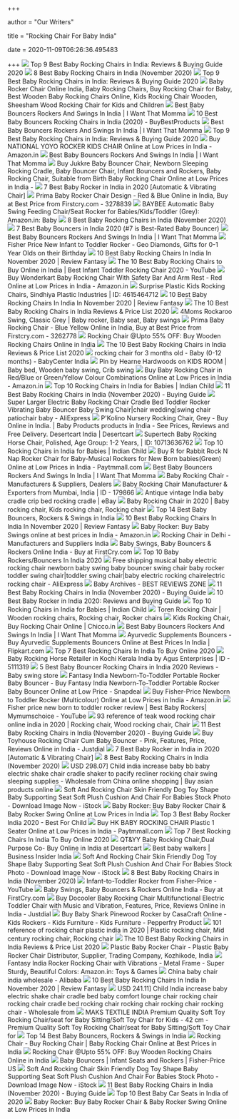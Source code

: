 +++
        
author = "Our Writers"
        
title = "Rocking Chair For Baby India"
        
date = 2020-11-09T06:26:36.495483
        
+++
[ ![](https://homezene.com/wp-content/uploads/2017/11/Fisher-Price-Rocker.png)](https://homezene.com/wp-content/uploads/2017/11/Fisher-Price-Rocker.png) Top 9 Best Baby Rocking Chairs in India: Reviews & Buying Guide 2020
[ ![](https://www.reviews.in/wp-content/uploads/baby-rocking-chair.png)](https://www.reviews.in/wp-content/uploads/baby-rocking-chair.png) 8 Best Baby Rocking Chairs in India (November 2020)
[ ![](https://homezene.com/wp-content/uploads/2017/11/Toyshine-Newborn-to-Toddler-Vibrating-Rocker-Chair-e1556793838566-1280x720.png)](https://homezene.com/wp-content/uploads/2017/11/Toyshine-Newborn-to-Toddler-Vibrating-Rocker-Chair-e1556793838566-1280x720.png) Top 9 Best Baby Rocking Chairs in India: Reviews & Buying Guide 2020
[ ![](https://www.riseonly.com/product_image/rise-only-wooden-kids-rocking-chair2227.jpg)](https://www.riseonly.com/product_image/rise-only-wooden-kids-rocking-chair2227.jpg) Baby Rocker Chair Online India, Baby Rocking Chairs, Buy Rocking Chair for  Baby, Best Wooden Baby Rocking Chairs Online, Kids Rocking Chair Wooden,  Sheesham Wood Rocking Chair for Kids and Children
[ ![](https://iwantthatmomma.com/wp-content/uploads/2017/04/CBV74-take-along-swing-and-seat-basic-national-woodland-d-2.jpg)](https://iwantthatmomma.com/wp-content/uploads/2017/04/CBV74-take-along-swing-and-seat-basic-national-woodland-d-2.jpg) Best Baby Bouncers Rockers And Swings In India | I Want That Momma
[ ![](https://www.buybestproducts.in/wp-content/uploads/2019/10/01-fisher-price-infant-toddler-rocker-294x300.jpg)](https://www.buybestproducts.in/wp-content/uploads/2019/10/01-fisher-price-infant-toddler-rocker-294x300.jpg) 10 Best Baby Bouncers Rocking Chairs in India (2020) - BuyBestProducts
[ ![](https://iwantthatmomma.com/wp-content/uploads/2017/04/bouncers-and-rockers-fb-720x410.jpg)](https://iwantthatmomma.com/wp-content/uploads/2017/04/bouncers-and-rockers-fb-720x410.jpg) Best Baby Bouncers Rockers And Swings In India | I Want That Momma
[ ![](https://homezene.com/wp-content/uploads/2017/11/Cushioned-Back-and-Seat-Kids-Teak-Wood-Rocking-Chair.png)](https://homezene.com/wp-content/uploads/2017/11/Cushioned-Back-and-Seat-Kids-Teak-Wood-Rocking-Chair.png) Top 9 Best Baby Rocking Chairs in India: Reviews & Buying Guide 2020
[ ![](https://images-na.ssl-images-amazon.com/images/I/51MvWUh4EwL.jpg)](https://images-na.ssl-images-amazon.com/images/I/51MvWUh4EwL.jpg) Buy NATIONAL YOYO ROCKER KIDS CHAIR Online at Low Prices in India -  Amazon.in
[ ![](https://iwantthatmomma.com/wp-content/uploads/2017/04/fischer-price-newborn-to-toddler-rocker.jpg)](https://iwantthatmomma.com/wp-content/uploads/2017/04/fischer-price-newborn-to-toddler-rocker.jpg) Best Baby Bouncers Rockers And Swings In India | I Want That Momma
[ ![](https://images-na.ssl-images-amazon.com/images/I/41hV7hrsRpL.jpg)](https://images-na.ssl-images-amazon.com/images/I/41hV7hrsRpL.jpg) Buy Jukkre Baby Bouncer Chair, Newborn Sleeping Rocking Cradle, Baby  Bouncer Chair, Infant Bouncers and Rockers, Baby Rocking Chair, Suitable  from Birth Baby Rocking Chair Online at Low Prices in India -
[ ![](https://thebabycart.in/wp-content/uploads/2020/01/Best-Baby-Rockers-in-India-1200x900.jpg)](https://thebabycart.in/wp-content/uploads/2020/01/Best-Baby-Rockers-in-India-1200x900.jpg) 7 Best Baby Rocker in India in 2020 [Automatic & Vibrating Chair]
[ ![](https://cdn.fcglcdn.com/brainbees/images/products/438x531/3278839a.jpg)](https://cdn.fcglcdn.com/brainbees/images/products/438x531/3278839a.jpg) Prima Baby Rocker Chair Design - Red & Blue Online in India, Buy at Best  Price from Firstcry.com - 3278839
[ ![](https://images-na.ssl-images-amazon.com/images/I/81rE4lD8QhL._SX466_.jpg)](https://images-na.ssl-images-amazon.com/images/I/81rE4lD8QhL._SX466_.jpg) BAYBEE Automatic Baby Swing Feeding Chair/Seat Rocker for Babies/Kids/Toddler  (Grey): Amazon.in: Baby
[ ![](https://www.reviews.in/wp-content/uploads/Aashi.jpg)](https://www.reviews.in/wp-content/uploads/Aashi.jpg) 8 Best Baby Rocking Chairs in India (November 2020)
[ ![](https://thebabycart.in/wp-content/uploads/2020/01/Baby-Bucket-Newborn-to-Toddler-Rocker-Cum-Reclining-Chair-best-baby-bouncer-and-rocker-in-india-scaled.jpg)](https://thebabycart.in/wp-content/uploads/2020/01/Baby-Bucket-Newborn-to-Toddler-Rocker-Cum-Reclining-Chair-best-baby-bouncer-and-rocker-in-india-scaled.jpg) 7 Best Baby Bouncers in India 2020 (#7 is Best-Rated Baby Bouncer)
[ ![](https://iwantthatmomma.com/wp-content/uploads/2017/04/Fisher-Price-My-Little-Snugapuppy.jpg)](https://iwantthatmomma.com/wp-content/uploads/2017/04/Fisher-Price-My-Little-Snugapuppy.jpg) Best Baby Bouncers Rockers And Swings In India | I Want That Momma
[ ![](https://img.giftstoindia24x7.com/ASP_Img/GTI417997.jpg)](https://img.giftstoindia24x7.com/ASP_Img/GTI417997.jpg) Fisher Price New Infant to Toddler Rocker - Geo Diamonds, Gifts for 0-1  Year Olds on their Birthday
[ ![](https://www.reviewfantasy.com/wp-content/uploads/2017/12/ICW-Newborn-to-Toddler-Portable-Rocker-Bouncer-Chair-Easy-to-Take-Along.jpg)](https://www.reviewfantasy.com/wp-content/uploads/2017/12/ICW-Newborn-to-Toddler-Portable-Rocker-Bouncer-Chair-Easy-to-Take-Along.jpg) 10 Best Baby Rocking Chairs In India In November 2020 | Review Fantasy
[ ![](https://i.ytimg.com/vi/xgLLIfRxfTI/hqdefault.jpg)](https://i.ytimg.com/vi/xgLLIfRxfTI/hqdefault.jpg) The 10 Best Baby Rocking Chairs to Buy Online in India | Best Infant  Toddler Rocking Chair 2020 - YouTube
[ ![](https://images-na.ssl-images-amazon.com/images/I/71lU2JI5xzL._SX466_.jpg)](https://images-na.ssl-images-amazon.com/images/I/71lU2JI5xzL._SX466_.jpg) Buy Wonderkart Baby Rocking Chair With Safety Bar And Arm Rest - Red Online  at Low Prices in India - Amazon.in
[ ![](https://3.imimg.com/data3/OO/KH/MY-2724059/kids-rocking-chairs-500x500.jpg)](https://3.imimg.com/data3/OO/KH/MY-2724059/kids-rocking-chairs-500x500.jpg) Surprise Plastic Kids Rocking Chairs, Sindhiya Plastic Industries | ID:  4615464712
[ ![](https://reviewfantasy.com/wp-content/uploads/2018/12/10-Best-Baby-Rocking-Chairs-in-India-February-2020-scaled.jpg)](https://reviewfantasy.com/wp-content/uploads/2018/12/10-Best-Baby-Rocking-Chairs-in-India-February-2020-scaled.jpg) 10 Best Baby Rocking Chairs In India In November 2020 | Review Fantasy
[ ![](https://www.himantra.com/wp-content/uploads/2018/01/Baby-Rocking-Chairs.png)](https://www.himantra.com/wp-content/uploads/2018/01/Baby-Rocking-Chairs.png) The 10 Best Baby Rocking Chairs in India Reviews & Price List 2020
[ ![](https://i.pinimg.com/originals/73/29/73/732973041ffc88a3417db759f5ff2be9.jpg)](https://i.pinimg.com/originals/73/29/73/732973041ffc88a3417db759f5ff2be9.jpg) 4Moms Rockaroo Swing, Classic Grey | Baby rocker, Baby seat, Baby swings
[ ![](https://cdn.fcglcdn.com/brainbees/images/products/438x531/3262778a.jpg)](https://cdn.fcglcdn.com/brainbees/images/products/438x531/3262778a.jpg) Prima Baby Rocking Chair - Blue Yellow Online in India, Buy at Best Price  from Firstcry.com - 3262778
[ ![](https://images.woodenstreet.de/image/cache/data%2Frocking-chairs%2Fsilvio-rocking-chair-revised%2Fhoney%2Ffront-408x408.jpg)](https://images.woodenstreet.de/image/cache/data%2Frocking-chairs%2Fsilvio-rocking-chair-revised%2Fhoney%2Ffront-408x408.jpg) Rocking Chair @Upto 55% OFF: Buy Wooden Rocking Chairs Online in India
[ ![](https://www.himantra.com//wp-content/uploads/2018/01/Baybee-MyPlay-Newborn-To-Toddler-Portable-Rocker-Chair.jpg)](https://www.himantra.com//wp-content/uploads/2018/01/Baybee-MyPlay-Newborn-To-Toddler-Portable-Rocker-Chair.jpg) The 10 Best Baby Rocking Chairs in India Reviews & Price List 2020
[ ![](https://imageserve.babycenter.com/13/000/360/HulUsSWdzX1EP0w2CSxlYvZrH5H4QWEj_med.jpg)](https://imageserve.babycenter.com/13/000/360/HulUsSWdzX1EP0w2CSxlYvZrH5H4QWEj_med.jpg) rocking chair for 3 months old - Baby (0-12 months) - BabyCenter India
[ ![](https://i.pinimg.com/originals/13/6e/d3/136ed3be65a290ae65dfed887c3a7dd2.jpg)](https://i.pinimg.com/originals/13/6e/d3/136ed3be65a290ae65dfed887c3a7dd2.jpg) Pin by Hearne Hardwoods on KIDS ROOM | Baby bed, Wooden baby swing, Crib  swing
[ ![](https://images-na.ssl-images-amazon.com/images/I/41AbcZb0sDL.jpg)](https://images-na.ssl-images-amazon.com/images/I/41AbcZb0sDL.jpg) Buy Baby Rocking Chair in Red/Blue or Green/Yellow Colour Combinations  Online at Low Prices in India - Amazon.in
[ ![](https://indianchild.com/wp-content/uploads/R-for-Rabbit-Rock-Rocker-Chair-for-Baby-with-Music-1.jpg)](https://indianchild.com/wp-content/uploads/R-for-Rabbit-Rock-Rocker-Chair-for-Baby-with-Music-1.jpg) Top 10 Rocking Chairs in India for Babies | Indian Child
[ ![](https://www.bachaobijli.in/wp-content/uploads/2020/09/Top-baby-rocking-chair-in-india.jpg)](https://www.bachaobijli.in/wp-content/uploads/2020/09/Top-baby-rocking-chair-in-india.jpg) 11 Best Baby Rocking Chairs in India (November 2020) - Buying Guide
[ ![](https://ae01.alicdn.com/kf/HTB1bcCFLFXXXXawXXXXq6xXFXXXH/Super-Larger-Electric-Baby-Rocking-Chair-Cradle-Bed-Toddler-Rocker-Vibrating-Baby-Bouncer-Baby-Swing-Chair.jpg)](https://ae01.alicdn.com/kf/HTB1bcCFLFXXXXawXXXXq6xXFXXXH/Super-Larger-Electric-Baby-Rocking-Chair-Cradle-Bed-Toddler-Rocker-Vibrating-Baby-Bouncer-Baby-Swing-Chair.jpg) Super Larger Electric Baby Rocking Chair Cradle Bed Toddler Rocker  Vibrating Baby Bouncer Baby Swing Chair|chair wedding|swing chair  patiochair baby - AliExpress
[ ![](https://images-na.ssl-images-amazon.com/images/I/51u5G5lgzxL.jpg)](https://images-na.ssl-images-amazon.com/images/I/51u5G5lgzxL.jpg) P'Kolino Nursery Rocking Chair, Grey - Buy Online in India. | Baby Products  products in India - See Prices, Reviews and Free Delivery. Desertcart India  | Desertcart
[ ![](https://4.imimg.com/data4/AV/EF/MY-5815022/baby-rocking-horse-chair-500x500.jpg)](https://4.imimg.com/data4/AV/EF/MY-5815022/baby-rocking-horse-chair-500x500.jpg) Supertech Baby Rocking Horse Chair, Polished, Age Group: 1-2 Years, | ID:  10713636762
[ ![](https://indianchild.com/wp-content/uploads/Baby-Bucket-Newborn-to-Toddler-Rocker-Cum-Reclining-Chair-1.jpg)](https://indianchild.com/wp-content/uploads/Baby-Bucket-Newborn-to-Toddler-Rocker-Cum-Reclining-Chair-1.jpg) Top 10 Rocking Chairs in India for Babies | Indian Child
[ ![](https://assetscdn1.paytm.com/images/catalog/product/K/KI/KIDR-FOR-RABBITR-FO239788409A457/1578724186022_0..jpg?imwidth=320&impolicy=hq)](https://assetscdn1.paytm.com/images/catalog/product/K/KI/KIDR-FOR-RABBITR-FO239788409A457/1578724186022_0..jpg?imwidth=320&impolicy=hq) Buy R for Rabbit Rock N Nap Rocker Chair for Baby-Musical Rockers for New  Born babies(Green) Online at Low Prices in India - Paytmmall.com
[ ![](https://iwantthatmomma.com/wp-content/uploads/2017/04/fischer-price-infant-to-toddler-geo-diamond-rocker.jpg)](https://iwantthatmomma.com/wp-content/uploads/2017/04/fischer-price-infant-to-toddler-geo-diamond-rocker.jpg) Best Baby Bouncers Rockers And Swings In India | I Want That Momma
[ ![](https://cpimg.tistatic.com/06235762/b/4/Rocking-Chair.jpg)](https://cpimg.tistatic.com/06235762/b/4/Rocking-Chair.jpg) Baby Rocking Chair - Manufacturers & Suppliers, Dealers
[ ![](https://img2.exportersindia.com/product_images/bc-full/dir_2/34864/baby-rocking-chair-179866.jpg)](https://img2.exportersindia.com/product_images/bc-full/dir_2/34864/baby-rocking-chair-179866.jpg) Baby Rocking Chair Manufacturer & Exporters from Mumbai, India | ID - 179866
[ ![](https://i.ebayimg.com/images/g/vwMAAOSw8Q5dq6SE/s-l300.jpg)](https://i.ebayimg.com/images/g/vwMAAOSw8Q5dq6SE/s-l300.jpg) Antique vintage India baby cradle crip bed rocking cradle | eBay
[ ![](https://i.pinimg.com/originals/ab/8f/b2/ab8fb284e87b728ea28e0eb38903d5c8.jpg)](https://i.pinimg.com/originals/ab/8f/b2/ab8fb284e87b728ea28e0eb38903d5c8.jpg) Baby Rocking Chair in 2020 | Baby rocking chair, Kids rocking chair, Rocking  chair
[ ![](https://ccrhindia.org/wp-content/uploads/Baby-Bucket-Newborn-3-in-1-Toddler-Rocker-Cum-Reclining-Chair.jpg)](https://ccrhindia.org/wp-content/uploads/Baby-Bucket-Newborn-3-in-1-Toddler-Rocker-Cum-Reclining-Chair.jpg) Top 14 Best Baby Bouncers, Rockers & Swings in India
[ ![](https://www.reviewfantasy.com/wp-content/uploads/2017/12/Baby-Royal-Rocker-with-Reclining-bed-1.jpg)](https://www.reviewfantasy.com/wp-content/uploads/2017/12/Baby-Royal-Rocker-with-Reclining-bed-1.jpg) 10 Best Baby Rocking Chairs In India In November 2020 | Review Fantasy
[ ![](https://m.media-amazon.com/images/I/51tBgAunjtL._AC._SR360,460.jpg)](https://m.media-amazon.com/images/I/51tBgAunjtL._AC._SR360,460.jpg) Baby Rocker: Buy Baby Swings online at best prices in India - Amazon.in
[ ![](https://img1.exportersindia.com/product_images/bc-small/dir_95/2834412/watermark/baby-rocking-chair-1487135863-2724509.jpeg)](https://img1.exportersindia.com/product_images/bc-small/dir_95/2834412/watermark/baby-rocking-chair-1487135863-2724509.jpeg) Rocking Chair in Delhi - Manufacturers and Suppliers India
[ ![](https://cdn.fcglcdn.com/brainbees/images/products/240x290/2177451a.webp)](https://cdn.fcglcdn.com/brainbees/images/products/240x290/2177451a.webp) Baby Swings, Baby Bouncers & Rockers Online India - Buy at FirstCry.com
[ ![](https://www.babyrosestore.com/wp-content/uploads/2020/10/INFANTSO-Baby-Rocker-Bouncer-Foldable-Portable-with-Calming-Vibrations-Musical-Toy.jpg)](https://www.babyrosestore.com/wp-content/uploads/2020/10/INFANTSO-Baby-Rocker-Bouncer-Foldable-Portable-with-Calming-Vibrations-Musical-Toy.jpg) Top 10 Baby Rockers/Bouncers In India 2020
[ ![](https://ae01.alicdn.com/kf/HTB1hOaCJVXXXXXoXVXXq6xXFXXX9/Free-shipping-musical-baby-electric-rocking-chair-newborn-baby-swing-baby-bouncer-swing-chair-baby-rocker.jpg)](https://ae01.alicdn.com/kf/HTB1hOaCJVXXXXXoXVXXq6xXFXXX9/Free-shipping-musical-baby-electric-rocking-chair-newborn-baby-swing-baby-bouncer-swing-chair-baby-rocker.jpg) Free shipping musical baby electric rocking chair newborn baby swing baby  bouncer swing chair baby rocker toddler swing chair|toddler swing chair|baby  electric rocking chairelectric rocking chair - AliExpress
[ ![](https://bestreviewszone.net/wp-content/uploads/2020/08/2800357089_b8759f7b0d_k-680x350.jpg)](https://bestreviewszone.net/wp-content/uploads/2020/08/2800357089_b8759f7b0d_k-680x350.jpg) Baby Archives - BEST REVIEWS ZONE
[ ![](https://www.bachaobijli.in/wp-content/uploads/2020/09/Best-baby-rocking-chairs-in-india.jpg)](https://www.bachaobijli.in/wp-content/uploads/2020/09/Best-baby-rocking-chairs-in-india.jpg) 11 Best Baby Rocking Chairs in India (November 2020) - Buying Guide
[ ![](https://onereview.in/wp-content/uploads/2020/08/best-baby-rocker-india-onereview.jpg)](https://onereview.in/wp-content/uploads/2020/08/best-baby-rocker-india-onereview.jpg) 10 Best Baby Rocker in India 2020: Reviews and Buying Guide
[ ![](https://indianchild.com/wp-content/uploads/Toyshine-Infant-to-Toddler-Rocker-Chair-1.jpg)](https://indianchild.com/wp-content/uploads/Toyshine-Infant-to-Toddler-Rocker-Chair-1.jpg) Top 10 Rocking Chairs in India for Babies | Indian Child
[ ![](https://i.pinimg.com/originals/cb/8b/b2/cb8bb295e51d179c23876a96c8059716.jpg)](https://i.pinimg.com/originals/cb/8b/b2/cb8bb295e51d179c23876a96c8059716.jpg) Toren Rocking Chair | Wooden rocking chairs, Rocking chair, Rocker chairs
[ ![](https://www.chicco.in/content/dam/chicco/in/products-categories/sleeptime-and-relaxation/bouncers-swings-and-chairs/products/8058664060146/gallery/079816_749_150525_01.jpg/_jcr_content/renditions/cq5dam.thumbnail.319.319.png)](https://www.chicco.in/content/dam/chicco/in/products-categories/sleeptime-and-relaxation/bouncers-swings-and-chairs/products/8058664060146/gallery/079816_749_150525_01.jpg/_jcr_content/renditions/cq5dam.thumbnail.319.319.png) Kids Rocking Chair, Buy Rocking Chair Online | Chicco.in
[ ![](https://iwantthatmomma.com/wp-content/uploads/2017/04/tiny-love.jpg)](https://iwantthatmomma.com/wp-content/uploads/2017/04/tiny-love.jpg) Best Baby Bouncers Rockers And Swings In India | I Want That Momma
[ ![](https://rukminim1.flixcart.com/image/612/612/ke7ff680/bouncer/w/g/k/fiddle-diddle-baby-bouncer-cum-rocker-na-rocker-and-bouncer-original-imafuxaugfszhegs.jpeg?q=70)](https://rukminim1.flixcart.com/image/612/612/ke7ff680/bouncer/w/g/k/fiddle-diddle-baby-bouncer-cum-rocker-na-rocker-and-bouncer-original-imafuxaugfszhegs.jpeg?q=70) Ayurvedic Supplements Bouncers - Buy Ayurvedic Supplements Bouncers Online  at Best Prices In India | Flipkart.com
[ ![](https://homezene.com/wp-content/uploads/2017/10/Tayyaba-Wooden-Rocking-Chair.png)](https://homezene.com/wp-content/uploads/2017/10/Tayyaba-Wooden-Rocking-Chair.png) Top 7 Best Rocking Chairs In India To Buy Online 2020
[ ![](https://img2.exportersindia.com/product_images/bc-full/2019/10/4659175/baby-rocking-horse-1570702145-5111319.jpeg)](https://img2.exportersindia.com/product_images/bc-full/2019/10/4659175/baby-rocking-horse-1570702145-5111319.jpeg) Baby Rocking Horse Retailer in Kochi Kerala India by Agus Enterprises | ID  - 5111319
[ ![](https://www.babyswingstore.com/wp-content/uploads/2020/07/Baby-Bouncer.jpg)](https://www.babyswingstore.com/wp-content/uploads/2020/07/Baby-Bouncer.jpg) 5 Best Baby Bouncer Rocking Chairs in India 2020 Reviews - Baby swing store
[ ![](https://n1.sdlcdn.com/imgs/b/x/g/Fantasy-India-Multicolour-Aluminium-Baby-SDL439135766-1-f870c.jpg)](https://n1.sdlcdn.com/imgs/b/x/g/Fantasy-India-Multicolour-Aluminium-Baby-SDL439135766-1-f870c.jpg) Fantasy India Newborn-To-Toddler Portable Rocker Baby Bouncer - Buy Fantasy India  Newborn-To-Toddler Portable Rocker Baby Bouncer Online at Low Price -  Snapdeal
[ ![](https://images-na.ssl-images-amazon.com/images/I/71aVZXk-MwL._SX466_.jpg)](https://images-na.ssl-images-amazon.com/images/I/71aVZXk-MwL._SX466_.jpg) Buy Fisher-Price Newborn to Toddler Rocker (Multicolour) Online at Low  Prices in India - Amazon.in
[ ![](https://i.ytimg.com/vi/jLI7Aw3dY58/maxresdefault.jpg)](https://i.ytimg.com/vi/jLI7Aw3dY58/maxresdefault.jpg) Fisher price new born to toddler rocker review | Best Baby Rockers|  Mymumschoice - YouTube
[ ![](https://i.pinimg.com/originals/30/d9/cd/30d9cdfef2ac74b27b4839515e914e9b.jpg)](https://i.pinimg.com/originals/30/d9/cd/30d9cdfef2ac74b27b4839515e914e9b.jpg) 93 reference of teak wood rocking chair online india in 2020 | Rocking chair,  Wood rocking chair, Chair
[ ![](https://www.bachaobijli.in/wp-content/uploads/2020/09/Top-baby-rocking-chairs-in-india.jpg)](https://www.bachaobijli.in/wp-content/uploads/2020/09/Top-baby-rocking-chairs-in-india.jpg) 11 Best Baby Rocking Chairs in India (November 2020) - Buying Guide
[ ![](https://images.jdmagicbox.com/quickquotes/images_main/1184907_toyhouse_rocking_chair_cum_baby_bouncer_pink_78209808_1.jpg)](https://images.jdmagicbox.com/quickquotes/images_main/1184907_toyhouse_rocking_chair_cum_baby_bouncer_pink_78209808_1.jpg) Buy Toyhouse Rocking Chair Cum Baby Bouncer - Pink, Features, Price,  Reviews Online in India - Justdial
[ ![](https://thebabycart.in/wp-content/uploads/2020/01/Baby-Bucket-Newborn-to-Toddler-Best-Travel-Baby-Rocker-Chair-2020-300x300.jpg)](https://thebabycart.in/wp-content/uploads/2020/01/Baby-Bucket-Newborn-to-Toddler-Best-Travel-Baby-Rocker-Chair-2020-300x300.jpg) 7 Best Baby Rocker in India in 2020 [Automatic & Vibrating Chair]
[ ![](https://www.reviews.in/wp-content/uploads/Baby-Bucket-Rocker-Cum-Reclining-Chair.jpg)](https://www.reviews.in/wp-content/uploads/Baby-Bucket-Rocker-Cum-Reclining-Chair.jpg) 8 Best Baby Rocking Chairs in India (November 2020)
[ ![](https://img.alicdn.com/imgextra/i2/2085014557/O1CN01ThkvHs1jX9ML4ji4F_!!2085014557.jpg)](https://img.alicdn.com/imgextra/i2/2085014557/O1CN01ThkvHs1jX9ML4ji4F_!!2085014557.jpg) USD 298.07] Child india increase baby bb baby electric shake chair cradle  shaker to pacify recliner rocking chair swing sleeping supplies - Wholesale  from China online shopping | Buy asian products online
[ ![](https://media.istockphoto.com/photos/soft-and-rocking-chair-skin-friendly-dog-toy-shape-baby-supporting-picture-id1217848725)](https://media.istockphoto.com/photos/soft-and-rocking-chair-skin-friendly-dog-toy-shape-baby-supporting-picture-id1217848725) Soft And Rocking Chair Skin Friendly Dog Toy Shape Baby Supporting Seat  Soft Plush Cushion And Chair For Babies Stock Photo - Download Image Now -  iStock
[ ![](https://www.totscart.com/image/cache/catalog/product/gear-travel/infant-activity/rockers/luvlap-3-In-1-Rocker-Napper/1-250x265.jpg)](https://www.totscart.com/image/cache/catalog/product/gear-travel/infant-activity/rockers/luvlap-3-In-1-Rocker-Napper/1-250x265.jpg) Baby Rocker: Buy Baby Rocker Chair & Baby Rocker Swing Online at Low Prices  in India
[ ![](https://bestforchild.in/wp-content/uploads/2019/12/Fisher-Price-New-Born-to-Toddler-Rocker-Glacier-Wave.jpg)](https://bestforchild.in/wp-content/uploads/2019/12/Fisher-Price-New-Born-to-Toddler-Rocker-Glacier-Wave.jpg) Top 3 Best Baby Rocker India 2020 - Best For Child
[ ![](https://assetscdn1.paytm.com/images/catalog/product/K/KI/KIDHK-BABY-ROCKHK-W1110555103C7792/1563283888285_2..jpg?imwidth=320&impolicy=hq)](https://assetscdn1.paytm.com/images/catalog/product/K/KI/KIDHK-BABY-ROCKHK-W1110555103C7792/1563283888285_2..jpg?imwidth=320&impolicy=hq) Buy HK BABY ROCKING CHAIR Plastic 1 Seater Online at Low Prices in India -  Paytmmall.com
[ ![](https://homezene.com/wp-content/uploads/2017/10/Royal-Oak-Trinity-Rocking-Chair.png)](https://homezene.com/wp-content/uploads/2017/10/Royal-Oak-Trinity-Rocking-Chair.png) Top 7 Best Rocking Chairs In India To Buy Online 2020
[ ![](https://images-na.ssl-images-amazon.com/images/I/41f6Vw%2BfCsL.jpg)](https://images-na.ssl-images-amazon.com/images/I/41f6Vw%2BfCsL.jpg) QT&YY Baby Rocking Chair,Dual Purpose Co- Buy Online in India at Desertcart
[ ![](https://www.businessinsider.in/thumb/msid-78564465,width-960,resizemode-4,imgsize-48718/insider-reviews/best-baby-walkers/51i9pqescgl.jpg)](https://www.businessinsider.in/thumb/msid-78564465,width-960,resizemode-4,imgsize-48718/insider-reviews/best-baby-walkers/51i9pqescgl.jpg) Best baby walkers | Business Insider India
[ ![](https://media.istockphoto.com/photos/soft-and-rocking-chair-skin-friendly-dog-toy-shape-baby-supporting-picture-id1217848720)](https://media.istockphoto.com/photos/soft-and-rocking-chair-skin-friendly-dog-toy-shape-baby-supporting-picture-id1217848720) Soft And Rocking Chair Skin Friendly Dog Toy Shape Baby Supporting Seat  Soft Plush Cushion And Chair For Babies Stock Photo - Download Image Now -  iStock
[ ![](https://www.reviews.in/wp-content/uploads/Bassinet-Rockers.jpg)](https://www.reviews.in/wp-content/uploads/Bassinet-Rockers.jpg) 8 Best Baby Rocking Chairs in India (November 2020)
[ ![](https://i.ytimg.com/vi/IZ2cwDAsaBc/maxresdefault.jpg)](https://i.ytimg.com/vi/IZ2cwDAsaBc/maxresdefault.jpg) Infant-to-Toddler Rocker from Fisher-Price - YouTube
[ ![](https://cdn.fcglcdn.com/brainbees/images/products/240x290/3192691a.webp)](https://cdn.fcglcdn.com/brainbees/images/products/240x290/3192691a.webp) Baby Swings, Baby Bouncers & Rockers Online India - Buy at FirstCry.com
[ ![](https://images.jdmagicbox.com/quickquotes/images_main/b07mdb5gbq-docooler-baby-rocking-chair-multifunctional-electric-toddler-chair-with-music-and-vibration-157069803-w7kr4.jpg)](https://images.jdmagicbox.com/quickquotes/images_main/b07mdb5gbq-docooler-baby-rocking-chair-multifunctional-electric-toddler-chair-with-music-and-vibration-157069803-w7kr4.jpg) Buy Docooler Baby Rocking Chair Multifunctional Electric Toddler Chair with  Music and Vibration, Features, Price, Reviews Online in India - Justdial
[ ![](https://ii1.pepperfry.com/media/catalog/product/s/h/494x544/shark-baby-rocking-chair-by-interio-canape-shark-baby-rocking-chair-by-interio-canape-pbawcb.jpg)](https://ii1.pepperfry.com/media/catalog/product/s/h/494x544/shark-baby-rocking-chair-by-interio-canape-shark-baby-rocking-chair-by-interio-canape-pbawcb.jpg) Buy Baby Shark Pinewood Rocker by CasaCraft Online - Kids Rockers - Kids  Furniture - Kids Furniture - Pepperfry Product
[ ![](https://i.pinimg.com/originals/f5/a3/e4/f5a3e4dd74352b41c90e9cba90d7033f.jpg)](https://i.pinimg.com/originals/f5/a3/e4/f5a3e4dd74352b41c90e9cba90d7033f.jpg) 101 reference of rocking chair plastic india in 2020 | Plastic rocking chair,  Mid century rocking chair, Rocking chair
[ ![](https://www.himantra.com//wp-content/uploads/2018/01/Fisher-Price-Infant-to-Toddler-Rocking-chair.jpg)](https://www.himantra.com//wp-content/uploads/2018/01/Fisher-Price-Infant-to-Toddler-Rocking-chair.jpg) The 10 Best Baby Rocking Chairs in India Reviews & Price List 2020
[ ![](https://cpimg.tistatic.com/04529548/b/4/tr:w-300/Plastic-Baby-Rocker-Chair.jpg)](https://cpimg.tistatic.com/04529548/b/4/tr:w-300/Plastic-Baby-Rocker-Chair.jpg) Plastic Baby Rocker Chair - Plastic Baby Rocker Chair Distributor,  Supplier, Trading Company, Kozhikode, India
[ ![](https://images-na.ssl-images-amazon.com/images/I/41qXzDWTNYL._SY450_.jpg)](https://images-na.ssl-images-amazon.com/images/I/41qXzDWTNYL._SY450_.jpg) Fantasy India Rocker Rocking Chair with Vibrations - Metal Frame - Super  Sturdy, Beautiful Colors: Amazon.in: Toys & Games
[ ![](https://sc01.alicdn.com/kf/HTB1VX99XIfrK1Rjy1Xdq6yemFXaO/India-Popular-Battery-Operated-Kids-Baby-Rocking.jpg)](https://sc01.alicdn.com/kf/HTB1VX99XIfrK1Rjy1Xdq6yemFXaO/India-Popular-Battery-Operated-Kids-Baby-Rocking.jpg) China baby chair india wholesale  - Alibaba
[ ![](https://www.reviewfantasy.com/wp-content/uploads/2017/12/RIANZ-Baby-Rocker-with-Removable-Toy-Bar-1.jpg)](https://www.reviewfantasy.com/wp-content/uploads/2017/12/RIANZ-Baby-Rocker-with-Removable-Toy-Bar-1.jpg) 10 Best Baby Rocking Chairs In India In November 2020 | Review Fantasy
[ ![](https://img.alicdn.com/imgextra/i4/2085014557/TB2EfyKuGSWBuNjSsrbXXa0mVXa_!!2085014557.jpg)](https://img.alicdn.com/imgextra/i4/2085014557/TB2EfyKuGSWBuNjSsrbXXa0mVXa_!!2085014557.jpg) USD 241.11] Child India increase baby electric shake chair cradle bed baby  comfort lounge chair rocking chair rocking chair cradle bed rocking chair  rocking chair rocking chair rocking chair - Wholesale from
[ ![](https://rukminim1.flixcart.com/image/352/352/jtsz3bk0/stuffed-toy/a/u/q/premium-quality-soft-toy-rocking-chair-seat-for-baby-sitting-original-imafffhdgeyctzgr.jpeg?q=70)](https://rukminim1.flixcart.com/image/352/352/jtsz3bk0/stuffed-toy/a/u/q/premium-quality-soft-toy-rocking-chair-seat-for-baby-sitting-original-imafffhdgeyctzgr.jpeg?q=70) MAKS TEXTILE INDIA Premium Quality Soft Toy Rocking Chair/seat for Baby  Sitting/Soft Toy Chair for Kids - 42 cm - Premium Quality Soft Toy Rocking  Chair/seat for Baby Sitting/Soft Toy Chair for
[ ![](https://ccrhindia.org/wp-content/uploads/StarAndDaisy-Baby-Swing-Electric-Cradle-Rocking-Chair.jpg)](https://ccrhindia.org/wp-content/uploads/StarAndDaisy-Baby-Swing-Electric-Cradle-Rocking-Chair.jpg) Top 14 Best Baby Bouncers, Rockers & Swings in India
[ ![](https://www.babyjoys.in/images/thumbs/0002223_rocking-chair-green_415.jpeg)](https://www.babyjoys.in/images/thumbs/0002223_rocking-chair-green_415.jpeg) Rocking Chair - Buy Rocking Chair | Baby Rocking Chair Online at Best  Prices in India
[ ![](https://images.woodenstreet.de/image/cache/data%2Frocking-chairs%2Fsilvio-rocking-chair-revised%2Fnatural%2Ffront-408x408.jpg)](https://images.woodenstreet.de/image/cache/data%2Frocking-chairs%2Fsilvio-rocking-chair-revised%2Fnatural%2Ffront-408x408.jpg) Rocking Chair @Upto 55% OFF: Buy Wooden Rocking Chairs Online in India
[ ![](https://images.mattel.com/scene7/GKH64_CA_Viewer%20?$ossmallindex$)](https://images.mattel.com/scene7/GKH64_CA_Viewer%20?$ossmallindex$) Baby Bouncers | Infant Seats and Rockers | Fisher-Price US
[ ![](https://media.istockphoto.com/photos/soft-and-rocking-chair-skin-friendly-dog-toy-shape-baby-supporting-picture-id1217778899)](https://media.istockphoto.com/photos/soft-and-rocking-chair-skin-friendly-dog-toy-shape-baby-supporting-picture-id1217778899) Soft And Rocking Chair Skin Friendly Dog Toy Shape Baby Supporting Seat  Soft Plush Cushion And Chair For Babies Stock Photo - Download Image Now -  iStock
[ ![](https://www.bachaobijli.in/wp-content/uploads/2020/09/Best-baby-rocking-chair-in-india.jpg)](https://www.bachaobijli.in/wp-content/uploads/2020/09/Best-baby-rocking-chair-in-india.jpg) 11 Best Baby Rocking Chairs in India (November 2020) - Buying Guide
[ ![](https://cdn.cdnparenting.com/articles/2019/05/10105017/666825334-H.jpg)](https://cdn.cdnparenting.com/articles/2019/05/10105017/666825334-H.jpg) Top 10 Best Baby Car Seats in India of 2020
[ ![](https://www.totscart.com/image/cache/catalog/product/gear-travel/infant-activity/rockers/luvlap-butterfly-toddler-rocker/1-250x265.jpg)](https://www.totscart.com/image/cache/catalog/product/gear-travel/infant-activity/rockers/luvlap-butterfly-toddler-rocker/1-250x265.jpg) Baby Rocker: Buy Baby Rocker Chair & Baby Rocker Swing Online at Low Prices  in India
